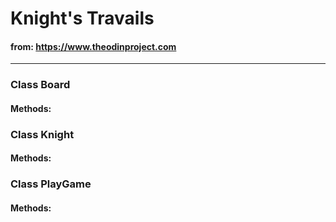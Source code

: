# Knight's Travails 
#### from: https://www.theodinproject.com
_______________________________________________________________

### Class Board
  #### Methods: 
### Class Knight 
  #### Methods:
### Class PlayGame
  #### Methods:
  